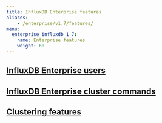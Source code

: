```yaml
---
title: InfluxDB Enterprise features
aliases:
    - /enterprise/v1.7/features/
menu:
  enterprise_influxdb_1_7:
    name: Enterprise features
    weight: 60
---
```


## [InfluxDB Enterprise users](/enterprise_influxdb/v1.7/features/users/)
## [InfluxDB Enterprise cluster commands](/enterprise_influxdb/v1.7/administration/cluster-commands/)
## [Clustering features](/enterprise_influxdb/v1.7/features/clustering-features/)
